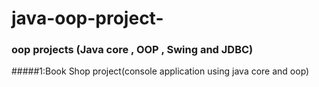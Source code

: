 # java-oop-project-
### oop projects (Java core , OOP  , Swing and JDBC) 
#####1:Book Shop project(console application using java core and oop)

